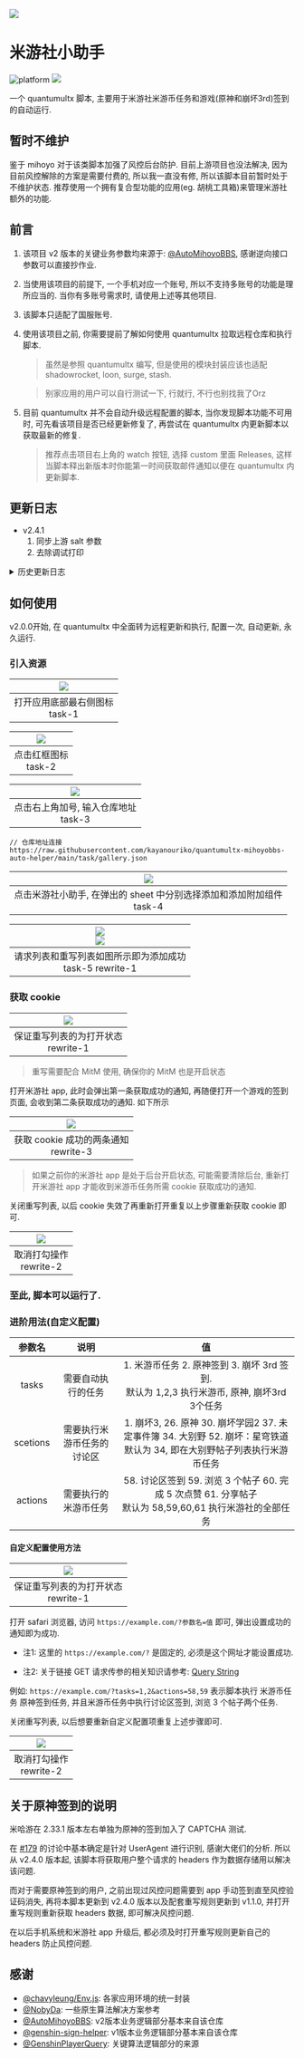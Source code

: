 ![](./assets/appicon.png)
# 米游社小助手

![platform](https://img.shields.io/badge/platform-quantumultx-lightgrey.svg) [![](https://img.shields.io/github/v/release/kayanouriko/quantumultx-genshin-autosign-helper)](https://github.com/kayanouriko/quantumultx-genshin-autosign-helper/releases)

一个 quantumultx 脚本, 主要用于米游社米游币任务和游戏(原神和崩坏3rd)签到的自动运行.

## 暂时不维护

鉴于 mihoyo 对于该类脚本加强了风控后台防护. 
目前上游项目也没法解决, 因为目前风控解除的方案是需要付费的, 所以我一直没有修, 所以该脚本目前暂时处于不维护状态.
推荐使用一个拥有复合型功能的应用(eg. 胡桃工具箱)来管理米游社额外的功能.

## 前言

1. 该项目 v2 版本的关键业务参数均来源于: [@AutoMihoyoBBS](https://github.com/Womsxd/AutoMihoyoBBS), 感谢逆向接口参数可以直接抄作业.

2. 当使用该项目的前提下, 一个手机对应一个账号, 所以不支持多账号的功能是理所应当的. 当你有多账号需求时, 请使用上述等其他项目.

3. 该脚本只适配了国服账号.

4. 使用该项目之前, 你需要提前了解如何使用 quantumultx 拉取远程仓库和执行脚本.

    > 虽然是参照 quantumultx 编写, 但是使用的模块封装应该也适配 shadowrocket, loon, surge, stash. 

    > 别家应用的用户可以自行测试一下, 行就行, 不行也别找我了Orz

5. 目前 quantumultx 并不会自动升级远程配置的脚本, 当你发现脚本功能不可用时, 可先看该项目是否已经更新修复了, 再尝试在 quantumultx 内更新脚本以获取最新的修复.

    > 推荐点击项目右上角的 watch 按钮, 选择 custom 里面 Releases, 这样当脚本释出新版本时你能第一时间获取邮件通知以便在 quantumultx 内更新脚本.

## 更新日志

* v2.4.1
    1. 同步上游 salt 参数
    2. 去除调试打印


<details>
<summary>历史更新日志</summary>

* v2.4.0
    1. 修复原神签到风控问题
        > 注意需要同时更新配套的重写规则并重新获取 headers. 更加详细说明参照下文 *关于原神签到的说明* 部分
* v2.3.1
    1. 原神签到添加风控验证码的判断
    2. 优化 headers 代码逻辑
    3. 优化请求出错的报错提示
* v2.3.0
    1. 更新米游币任务相关接口相关参数
        > 推荐更新一下自己的 cookie 防止出现问题
* v2.2.0
    1. 更新 header 相关参数适配米游币新接口
    2. 更新图片资源
    3. 更新了仓库内容, 将重写规则也加入仓库, 现在无需另外手动添加重写链接了.(有需要的童鞋可以删除原来的仓库链接和重写链接, 添加并使用新的仓库来下载重写规则, 方便以后更新)
* v2.1.0
    1. 适配 崩坏3rd 签到新接口. [@接口改版抓包讨论](https://github.com/Womsxd/AutoMihoyoBBS/issues/151)
* v2.0.3
    1. 修复分享任务代码造成的米游币任务完成提示文本错误
* v2.0.2
    1. 修复分享任务成功判断问题
* v2.0.1
    1. 缩短米游币任务报告文本
    2. 修复分享任务报告文本无法显示的问题
* v2.0.0
    1. 支持米游币任务和崩坏3rd签到
    2. 自动获取 cookie
    3. 可自定义任务执行配置
* v1.1.1
    1. 优化代码逻辑
* v1.1.0 
    1. 新增签到奖励信息
    2. 优化代码逻辑
* v1.0.0 
    1. 初版

</details>

## 如何使用

v2.0.0开始, 在 quantumultx 中全面转为远程更新和执行, 配置一次, 自动更新, 永久运行.  

### 引入资源

|     ![](./assets/task-1.PNG)     |
| :------------------------------: |
| 打开应用底部最右侧图标<br>task-1 |

| ![](./assets/task-2.PNG) |
| :----------------------: |
|  点击红框图标<br>task-2  |

|        ![](./assets/task-3.PNG)        |
| :------------------------------------: |
| 点击右上角加号, 输入仓库地址<br>task-3 |

```
// 仓库地址连接
https://raw.githubusercontent.com/kayanouriko/quantumultx-mihoyobbs-auto-helper/main/task/gallery.json
```

|                        ![](./assets/task-4.PNG)                         |
| :---------------------------------------------------------------------: |
| 点击米游社小助手, 在弹出的 sheet 中分别选择添加和添加附加组件<br>task-4 |

|  ![](./assets/task-5.PNG)<br>![](./assets/rewrite-1.PNG)   |
| :--------------------------------------------------------: |
| 请求列表和重写列表如图所示即为添加成功<br>task-5 rewrite-1 |

### 获取 cookie

|      ![](./assets/rewrite-1.PNG)      |
| :-----------------------------------: |
| 保证重写列表的为打开状态<br>rewrite-1 |

> 重写需要配合 MitM 使用, 确保你的 MitM 也是开启状态

打开米游社 app, 此时会弹出第一条获取成功的通知, 再随便打开一个游戏的签到页面, 会收到第二条获取成功的通知. 如下所示

|       ![](./assets/rewrite-3.PNG)       |
| :-------------------------------------: |
| 获取 cookie 成功的两条通知<br>rewrite-3 |

> 如果之前你的米游社 app 是处于后台开启状态, 可能需要清除后台, 重新打开米游社 app 才能收到米游币任务所需 cookie 获取成功的通知.

关闭重写列表, 以后 cookie 失效了再重新打开重复以上步骤重新获取 cookie 即可.

| ![](./assets/rewrite-2.PNG) |
| :-------------------------: |
|  取消打勾操作<br>rewrite-2  |

### 至此, 脚本可以运行了.

### 进阶用法(自定义配置)

|  参数名  |            说明            |                                                              值                                                               |
| :------: | :------------------------: | :---------------------------------------------------------------------------------------------------------------------------: |
|  tasks   |     需要自动执行的任务     |                1. 米游币任务 2. 原神签到 3. 崩坏 3rd 签到. <br>默认为 1,2,3 执行米游币, 原神, 崩坏3rd 3个任务                 |
| scetions | 需要执行米游币任务的讨论区 | 1. 崩坏3, 26. 原神 30. 崩坏学园2 37. 未定事件簿 34. 大别野 52. 崩坏：星穹铁道 <br>默认为 34, 即在大别野帖子列表执行米游币任务 |
| actions  |    需要执行的米游币任务    |          58. 讨论区签到 59. 浏览 3 个帖子 60. 完成 5 次点赞 61. 分享帖子 <br>默认为 58,59,60,61 执行米游社的全部任务          |

#### 自定义配置使用方法

|      ![](./assets/rewrite-1.PNG)      |
| :-----------------------------------: |
| 保证重写列表的为打开状态<br>rewrite-1 |

打开 safari 浏览器, 访问 `https://example.com/?参数名=值` 即可, 弹出设置成功的通知即为成功.

* 注1: 这里的 `https://example.com/?` 是固定的, 必须是这个网址才能设置成功.

* 注2: 关于链接 GET 请求传参的相关知识请参考: [Query String](https://en.wikipedia.org/wiki/Query_string)

例如: `https://example.com/?tasks=1,2&actions=58,59` 表示脚本执行 米游币任务 原神签到任务, 并且米游币任务中执行讨论区签到, 浏览 3 个帖子两个任务.

关闭重写列表, 以后想要重新自定义配置项重复上述步骤即可.

| ![](./assets/rewrite-2.PNG) |
| :-------------------------: |
|  取消打勾操作<br>rewrite-2  |

## 关于原神签到的说明

米哈游在 2.33.1 版本左右单独为原神的签到加入了 CAPTCHA 测试.

在 [#179](https://github.com/Womsxd/AutoMihoyoBBS/issues/179) 的讨论中基本确定是针对 UserAgent 进行识别, 感谢大佬们的分析. 所以从 v2.4.0 版本起, 该脚本将获取用户整个请求的 headers 作为数据存储用以解决该问题.

而对于需要原神签到的用户, 之前出现过风控问题需要到 app 手动签到直至风控验证码消失, 再将本脚本更新到 v2.4.0 版本以及配套重写规则更新到 v1.1.0, 并打开重写规则重新获取 headers 数据, 即可解决风控问题. 

在以后手机系统和米游社 app 升级后, 都必须及时打开重写规则更新自己的 headers 防止风控问题.

## 感谢

* [@chavyleung/Env.js](https://github.com/chavyleung/scripts): 各家应用环境的统一封装
* [@NobyDa](https://github.com/NobyDa/Script): 一些原生算法解决方案参考
* [@AutoMihoyoBBS](https://github.com/Womsxd/AutoMihoyoBBS): v2版本业务逻辑部分基本来自该仓库
* [@genshin-sign-helper](https://github.com/daye99/genshin-sign-helper): v1版本业务逻辑部分基本来自该仓库
* [@GenshinPlayerQuery](https://github.com/Azure99/GenshinPlayerQuery/issues/20): 关键算法逻辑部分的来源
